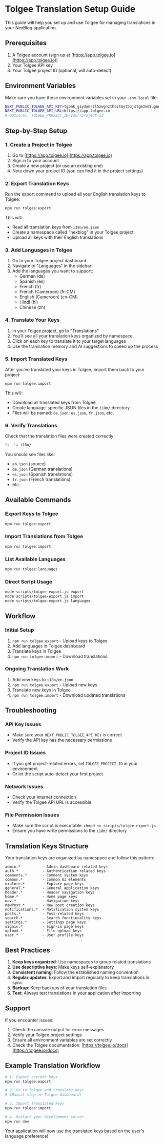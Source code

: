 # Tolgee Translation Setup Guide

This guide will help you set up and use Tolgee for managing translations in your NexBlog application.

## Prerequisites

1. A Tolgee account (sign up at [https://app.tolgee.io](https://app.tolgee.io))
2. Your Tolgee API key
3. Your Tolgee project ID (optional, will auto-detect)

## Environment Variables

Make sure you have these environment variables set in your `.env.local` file:

```bash
NEXT_PUBLIC_TOLGEE_API_KEY=tgpak_giydomrzl5zwgnzthbztmytbojstgm3nm5ugunzxgjudi5tnnzua
NEXT_PUBLIC_TOLGEE_API_URL=https://app.tolgee.io
# Optional: TOLGEE_PROJECT_ID=your-project-id
```

## Step-by-Step Setup

### 1. Create a Project in Tolgee

1. Go to [https://app.tolgee.io](https://app.tolgee.io)
2. Sign in to your account
3. Create a new project (or use an existing one)
4. Note down your project ID (you can find it in the project settings)

### 2. Export Translation Keys

Run the export command to upload all your English translation keys to Tolgee:

```bash
npm run tolgee:export
```

This will:
- Read all translation keys from `i18n/en.json`
- Create a namespace called "nexblog" in your Tolgee project
- Upload all keys with their English translations

### 3. Add Languages in Tolgee

1. Go to your Tolgee project dashboard
2. Navigate to "Languages" in the sidebar
3. Add the languages you want to support:
   - German (de)
   - Spanish (es)
   - French (fr)
   - French (Cameroon) (fr-CM)
   - English (Cameroon) (en-CM)
   - Hindi (hi)
   - Chinese (zh)

### 4. Translate Your Keys

1. In your Tolgee project, go to "Translations"
2. You'll see all your translation keys organized by namespace
3. Click on each key to translate it to your target languages
4. Use the translation memory and AI suggestions to speed up the process

### 5. Import Translated Keys

After you've translated your keys in Tolgee, import them back to your project:

```bash
npm run tolgee:import
```

This will:
- Download all translated keys from Tolgee
- Create language-specific JSON files in the `i18n/` directory
- Files will be named: `de.json`, `es.json`, `fr.json`, etc.

### 6. Verify Translations

Check that the translation files were created correctly:

```bash
ls -la i18n/
```

You should see files like:
- `en.json` (source)
- `de.json` (German translations)
- `es.json` (Spanish translations)
- `fr.json` (French translations)
- etc.

## Available Commands

### Export Keys to Tolgee
```bash
npm run tolgee:export
```

### Import Translations from Tolgee
```bash
npm run tolgee:import
```

### List Available Languages
```bash
npm run tolgee:languages
```

### Direct Script Usage
```bash
node scripts/tolgee-export.js export
node scripts/tolgee-export.js import
node scripts/tolgee-export.js languages
```

## Workflow

### Initial Setup
1. `npm run tolgee:export` - Upload keys to Tolgee
2. Add languages in Tolgee dashboard
3. Translate keys in Tolgee
4. `npm run tolgee:import` - Download translations

### Ongoing Translation Work
1. Add new keys to `i18n/en.json`
2. `npm run tolgee:export` - Upload new keys
3. Translate new keys in Tolgee
4. `npm run tolgee:import` - Download updated translations

## Troubleshooting

### API Key Issues
- Make sure your `NEXT_PUBLIC_TOLGEE_API_KEY` is correct
- Verify the API key has the necessary permissions

### Project ID Issues
- If you get project-related errors, set `TOLGEE_PROJECT_ID` in your environment
- Or let the script auto-detect your first project

### Network Issues
- Check your internet connection
- Verify the Tolgee API URL is accessible

### File Permission Issues
- Make sure the script is executable: `chmod +x scripts/tolgee-export.js`
- Ensure you have write permissions to the `i18n/` directory

## Translation Keys Structure

Your translation keys are organized by namespace and follow this pattern:

```
admin.*          - Admin dashboard related keys
auth.*           - Authentication related keys
comments.*       - Comment system keys
common.*         - Common UI elements
explore.*        - Explore page keys
general.*        - General application keys
header.*         - Header navigation keys
home.*           - Home page keys
nav.*            - Navigation keys
newPost.*        - New post creation keys
notifications.*  - Notification system keys
posts.*          - Post-related keys
search.*         - Search functionality keys
settings.*       - Settings page keys
signin.*         - Sign-in page keys
upload.*         - File upload keys
user.*           - User profile keys
```

## Best Practices

1. **Keep keys organized**: Use namespaces to group related translations
2. **Use descriptive keys**: Make keys self-explanatory
3. **Consistent naming**: Follow the established naming convention
4. **Regular updates**: Export and import regularly to keep translations in sync
5. **Backup**: Keep backups of your translation files
6. **Test**: Always test translations in your application after importing

## Support

If you encounter issues:

1. Check the console output for error messages
2. Verify your Tolgee project settings
3. Ensure all environment variables are set correctly
4. Check the Tolgee documentation: [https://tolgee.io/docs](https://tolgee.io/docs)

## Example Translation Workflow

```bash
# 1. Export current keys
npm run tolgee:export

# 2. Go to Tolgee and translate keys
# (Manual step in Tolgee dashboard)

# 3. Import translated keys
npm run tolgee:import

# 4. Restart your development server
npm run dev
```

Your application will now use the translated keys based on the user's language preference! 